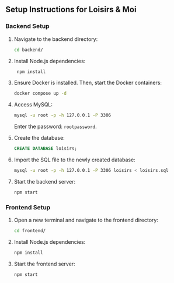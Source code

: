 
## Setup Instructions for Loisirs & Moi

### Backend Setup

1. Navigate to the backend directory:
   ```bash
   cd backend/
   ```

2. Install Node.js dependencies:
   ```bash
    npm install
   ```

3. Ensure Docker is installed. Then, start the Docker containers:
   ```bash
   docker compose up -d
   ```

4. Access MySQL:
   ```bash
   mysql -u root -p -h 127.0.0.1 -P 3306
   ```
   Enter the password: `rootpassword`.

5. Create the database:
   ```sql
   CREATE DATABASE loisirs;
   ```

6. Import the SQL file to the newly created database:
   ```bash
   mysql -u root -p -h 127.0.0.1 -P 3306 loisirs < loisirs.sql
   ```

7. Start the backend server:
   ```bash
   npm start
   ```

### Frontend Setup

1. Open a new terminal and navigate to the frontend directory:
   ```bash
   cd frontend/
   ```

2. Install Node.js dependencies:
   ```bash
   npm install
   ```

3. Start the frontend server:
   ```bash
   npm start
   ```
